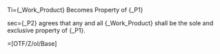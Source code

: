Ti={_Work_Product} Becomes Property of {_P1}

sec={_P2} agrees that any and all {_Work_Product} shall be the sole and exclusive property of {_P1}.

=[OTF/Z/ol/Base]
